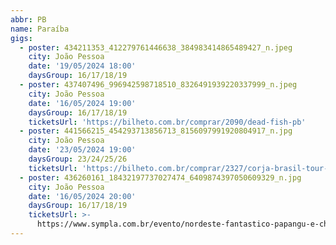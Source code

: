 ```yaml
---
abbr: PB
name: Paraíba
gigs:
  - poster: 434211353_412279761446638_384983414865489427_n.jpeg
    city: João Pessoa
    date: '19/05/2024 18:00'
    daysGroup: 16/17/18/19
  - poster: 437407496_996942598718510_8326491939220337999_n.jpeg
    city: João Pessoa
    date: '16/05/2024 19:00'
    daysGroup: 16/17/18/19
    ticketsUrl: 'https://bilheto.com.br/comprar/2090/dead-fish-pb'
  - poster: 441566215_454293713856713_8156097991920804917_n.jpg
    city: João Pessoa
    date: '23/05/2024 19:00'
    daysGroup: 23/24/25/26
    ticketsUrl: 'https://bilheto.com.br/comprar/2327/corja-brasil-tour-2024'
  - poster: 436260161_18432197737027474_6409874397050609329_n.jpg
    city: João Pessoa
    date: '16/05/2024 20:00'
    daysGroup: 16/17/18/19
    ticketsUrl: >-
      https://www.sympla.com.br/evento/nordeste-fantastico-papangu-e-chico-correa/2459560
---
```


